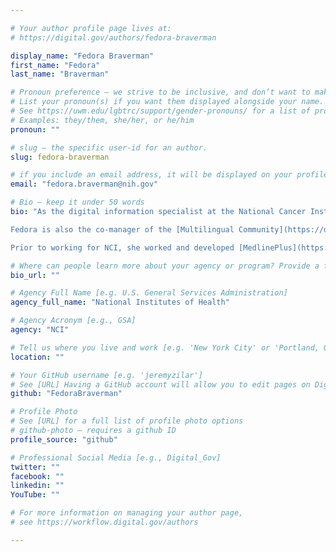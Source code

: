 ```yaml
---

# Your author profile page lives at:
# https://digital.gov/authors/fedora-braverman

display_name: "Fedora Braverman"
first_name: "Fedora"
last_name: "Braverman"

# Pronoun preference — we strive to be inclusive, and don’t want to make assumptions on a person’s first name (be it a gender-neutral name, or is one more common in languages other than English). Learn more http://www.MyPronouns.org
# List your pronoun(s) if you want them displayed alongside your name. Leave it blank and we'll use just your name.
# See https://uwm.edu/lgbtrc/support/gender-pronouns/ for a list of pronouns
# Examples: they/them, she/her, or he/him
pronoun: ""

# slug — the specific user-id for an author.
slug: fedora-braverman

# if you include an email address, it will be displayed on your profile page
email: "fedora.braverman@nih.gov"

# Bio — keep it under 50 words
bio: "As the digital information specialist at the National Cancer Institute (NCI) of the National Institutesof Health (NIH), Fedora works with UX designers and information architects to develop [cancer.gov](https://www.cancer.gov/) and [cancer.gov/español](https://www.cancer.gov/espanol). She is passionate about making NCI websites usable, enjoyable, and useful for its users.

Fedora is also the co-manager of the [Multilingual Community](https://digital.gov/communities/multilingual/) that works together to solve common issues on communication in languages other than English.

Prior to working for NCI, she worked and developed [MedlinePlus](https://medlineplus.gov/), the website for consumer health information from the National Library of Medicine (NLM). She was the lead of the [MedlinePlus en español](https://medlineplus.gov/spanish/), the [NIH MedlinePlus magazine](https://magazine.medlineplus.gov/), and the [NIH MedlinePlus revista](https://magazine.medlineplus.gov/es/) teams where her main goal was to present high quality health information to consumers in both English and Spanish."

# Where can people learn more about your agency or program? Provide a full URL [e.g. 'https://www.example.gov/']
bio_url: ""

# Agency Full Name [e.g. U.S. General Services Administration]
agency_full_name: "National Institutes of Health"

# Agency Acronym [e.g., GSA]
agency: "NCI"

# Tell us where you live and work [e.g. 'New York City' or 'Portland, OR']
location: ""

# Your GitHub username [e.g. 'jeremyzilar']
# See [URL] Having a GitHub account will allow you to edit pages on DigitalGov. The image used in your GitHub account can also be used to populate your digital.gov profile photo.
github: "FedoraBraverman"

# Profile Photo
# See [URL] for a full list of profile photo options
# github-photo — requires a github ID
profile_source: "github"

# Professional Social Media [e.g., Digital_Gov]
twitter: ""
facebook: ""
linkedin: ""
YouTube: ""

# For more information on managing your author page,
# see https://workflow.digital.gov/authors

---
```

